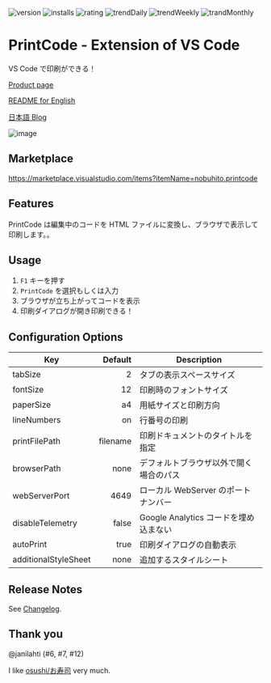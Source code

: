 ![version](https://vsmarketplacebadge.apphb.com/version-short/nobuhito.printcode.svg)
![installs](https://vsmarketplacebadge.apphb.com/installs-short/nobuhito.printcode.svg)
![rating](https://vsmarketplacebadge.apphb.com/rating-short/nobuhito.printcode.svg)
![trendDaily](https://vsmarketplacebadge.apphb.com/trending-daily/nobuhito.printcode.svg)
![trendWeekly](https://vsmarketplacebadge.apphb.com/trending-weekly/nobuhito.printcode.svg)
![trandMonthly](https://vsmarketplacebadge.apphb.com/trending-monthly/nobuhito.printcode.svg)

# PrintCode - Extension of VS Code

VS Code で印刷ができる！

[Product page](https://printcode.launchaco.com/)

[README for English](https://github.com/nobuhito/vscode.printcode/blob/master/README.ja.md)

[日本語 Blog](https://blog.bulkus.net/tags/printcode/)

![image](https://raw.githubusercontent.com/nobuhito/vscode.printcode/master/printcode.gif?raw=true)

## Marketplace

https://marketplace.visualstudio.com/items?itemName=nobuhito.printcode

## Features

PrintCode は編集中のコードを HTML ファイルに変換し、ブラウザで表示して印刷します。。

## Usage

1.  `F1` キーを押す
2.  `PrintCode` を選択もしくは入力
3.  ブラウザが立ち上がってコードを表示
4.  印刷ダイアログが開き印刷できる！

## Configuration Options

| Key                  |  Default | Description                            |
| -------------------- | -------: | -------------------------------------- |
| tabSize              |        2 | タブの表示スペースサイズ               |
| fontSize             |       12 | 印刷時のフォントサイズ                 |
| paperSize            |       a4 | 用紙サイズと印刷方向                   |
| lineNumbers          |       on | 行番号の印刷                           |
| printFilePath        | filename | 印刷ドキュメントのタイトルを指定       |
| browserPath          |     none | デフォルトブラウザ以外で開く場合のパス |
| webServerPort        |     4649 | ローカル WebServer のポートナンバー    |
| disableTelemetry     |    false | Google Analytics コードを埋め込まない  |
| autoPrint            |     true | 印刷ダイアログの自動表示               |
| additionalStyleSheet |     none | 追加するスタイルシート                 |

## Release Notes

See [Changelog](https://github.com/nobuhito/vscode.printcode/blob/master/CHANGELOG.md).

## Thank you

@janilahti (#6, #7, #12)

I like [osushi/お寿司](https://osushi.love/nobuhito) very much.
